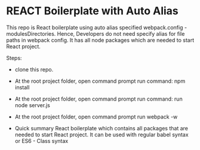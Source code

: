# REACT Boilerplate with Auto Alias #

This repo is React boilerplate using auto alias specified webpack.config - modulesDirectories.
Hence, Developers do not need specify alias for file paths in webpack config.
It has all node packages which are needed to start React project.

Steps:
* clone this repo.
* At the root project folder, open command prompt run command: npm install
* At the root project folder, open command prompt run command: run node server.js 
* At the root project folder, open command prompt run webpack -w 

* Quick summary
React boilerplate which contains all packages that are needed to start React project.
It can be used with regular babel syntax or ES6 - Class syntax